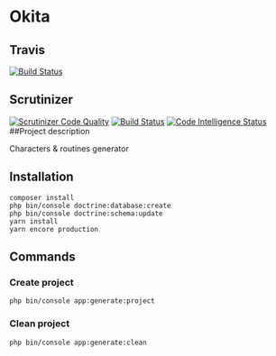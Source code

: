 # Okita

## Travis
[![Build Status](https://travis-ci.org/gdarquie/okita.svg?branch=master)](https://travis-ci.org/gdarquie/okita)

## Scrutinizer

[![Scrutinizer Code Quality](https://scrutinizer-ci.com/g/gdarquie/okita/badges/quality-score.png?b=master)](https://scrutinizer-ci.com/g/gdarquie/okita/?branch=master)
[![Build Status](https://scrutinizer-ci.com/g/gdarquie/okita/badges/build.png?b=master)](https://scrutinizer-ci.com/g/gdarquie/okita/build-status/master)
[![Code Intelligence Status](https://scrutinizer-ci.com/g/gdarquie/okita/badges/code-intelligence.svg?b=master)](https://scrutinizer-ci.com/code-intelligence)
##Project description

Characters & routines generator

## Installation

```
composer install
php bin/console doctrine:database:create
php bin/console doctrine:schema:update
yarn install
yarn encore production
```

## Commands

### Create project

```
php bin/console app:generate:project
```

### Clean project
```
php bin/console app:generate:clean
```